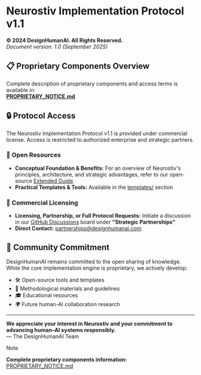 # Neurostiv Implementation Protocol v1.1

**© 2024 DesignHumanAI. All Rights Reserved.**  
*Document version: 1.0 (September 2025)*

## 📋 Proprietary Components Overview

Complete description of proprietary components and access terms is available in:  
**[PROPRIETARY_NOTICE.md](PROPRIETARY_NOTICE.md)**

## 🔒 Protocol Access

The Neurostiv Implementation Protocol v1.1 is provided under commercial license. Access is restricted to authorized enterprise and strategic partners.

### 📖 Open Resources
* **Conceptual Foundation & Benefits:** For an overview of Neurostiv's principles, architecture, and strategic advantages, refer to our open-source [Extended Guide](https://github.com/designhumanai/neurostiv-framework/blob/main/docs/extended-guide-v1.0.en.md).  
* **Practical Templates & Tools:** Available in the [templates/](https://github.com/designhumanai/neurostiv-framework/tree/main/templates) section

### 💼 Commercial Licensing
* **Licensing, Partnership, or Full Protocol Requests:** Initiate a discussion in our [GitHub Discussions](https://github.com/designhumanai/neurostiv-framework/discussions) board under **"Strategic Partnerships"**
* **Direct Contact:** partnerships@designhumanai.com

## 🌟 Community Commitment

DesignHumanAI remains committed to the open sharing of knowledge. While the core implementation engine is proprietary, we actively develop:

- 🛠️ Open-source tools and templates
- 📖 Methodological materials and guidelines  
- 🎓 Educational resources
- 🌍 Future human-AI collaboration research

---

**We appreciate your interest in Neurostiv and your commitment to advancing human–AI systems responsibly.**  
— The DesignHumanAI Team

> [!NOTE]
> **Complete proprietary components information:** [PROPRIETARY_NOTICE.md](PROPRIETARY_NOTICE.md)
